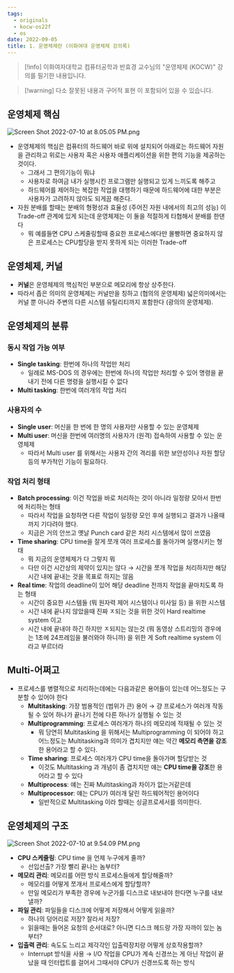 ```yaml
---
tags:
  - originals
  - kocw-os22f
  - os
date: 2022-09-05
title: 1. 운영체제란 (이화여대 운영체제 강의록)
---
```

> [!info] 이화여자대학교 컴퓨터공학과 반효경 교수님의 "운영체제 (KOCW)" 강의를 필기한 내용입니다.

> [!warning] 다소 잘못된 내용과 구어적 표현 이 포함되어 있을 수 있습니다.

## 운영체제 핵심

![Screen Shot 2022-07-10 at 8.05.05 PM.png](Screen_Shot_2022-07-10_at_8.05.05_PM.png)

- 운영체제의 핵심은 컴퓨터의 하드웨어 바로 위에 설치되어 아래로는 하드웨어 자원을 관리하고 위로는 사용자 혹은 사용자 애플리케이션을 위한 편의 기능을 제공하는 것이다.
	- 그래서 그 편의기능이 뭐냐
	- 사용자로 하여금 내가 실행시킨 프로그램만 실행되고 있게 느끼도록 해주고
	- 하드웨어를 제어하는 복잡한 작업을 대행하기 때문에 하드웨어에 대한 부분은 사용자가 고려하지 않아도 되게끔 해준다.
- 자원 분배를 할때는 분배의 형평성과 효율성 (주어진 자원 내에서의 최고의 성능) 이 Trade-off 관계에 있게 되는데 운영체제는 이 둘을 적절하게 타협해서 분배를 한댄다
	- 뭐 예를들면 CPU 스케줄링할때 중요한 프로세스에다만 몰빵하면 중요하지 않은 프로세스는 CPU할당을 받지 못하게 되는 이러한 Trade-off

## 운영체제, 커널

- **커널**은 운영체제의 핵심적인 부분으로 메모리에 항상 상주한다.
- 따라서 좁은 의미의 운영체제는 커널만을 칭하고 (협의의 운영체제) 넓은의미에서는 커널 뿐 아니라 주변의 다른 시스템 유틸리티까지 포함한다 (광의의 운영체제).

## 운영체제의 분류

### 동시 작업 가능 여부

- **Single tasking**: 한번에 하나의 작업만 처리
	- 일례로 MS-DOS 의 경우에는 한번에 하나의 작업만 처리할 수 있어 명령을 끝내기 전에 다른 명령을 실행시킬 수 없다
- **Multi tasking**: 한번에 여러개의 작업 처리

### 사용자의 수

- **Single user**: 머신을 한 번에 한 명의 사용자만 사용할 수 있는 운영체제
- **Multi user**: 머신을 한번에 여러명의 사용자가 (원격) 접속하여 사용할 수 있는 운영체제
	- 따라서 Multi user 를 위해서는 사용자 간의 격리를 위한 보안성이나 자원 할당 등의 부가적인 기능이 필요하다.

### 작업 처리 형태

- **Batch processing**: 이건 작업을 바로 처리하는 것이 아니라 일정량 모아서 한번에 처리하는 형태
	- 따라서 작업을 요청하면 다른 작업이 일정량 모인 후에 실행되고 결과가 나올때 까지 기다려야 했다.
	- 지금은 거의 안쓰고 옛날 Punch card 같은 처리 시스템에서 많이 쓰였음
- **Time sharing**: CPU time을 잘게 쪼개 여러 프로세스를 돌아가며 실행시키는 형태
	- 뭐 지금의 운영체제가 다 그렇지 뭐
	- 다만 이건 시간상의 제약이 있지는 않다 → 시간을 쪼개 작업을 처리하지만 해당 시간 내에 끝내는 것을 목표로 하지는 않음
- **Real time**: 작업의 deadline이 있어 해당 deadline 전까지 작업을 끝마치도록 하는 형태
	- 시간이 중요한 시스템들 (뭐 원자력 제어 시스템이나 미사일 등) 을 위한 시스템
	- 시간 내에 끝나지 않았을때 진짜 ㅈ되는 것을 위한 것이 Hard realtime system 이고
	- 시간 내에 끝내야 하긴 하지만 ㅈ되지는 않는것 (뭐 동영상 스트리밍의 경우에는 1초에 24프레임을 불러와야 하니까) 을 위한 게 Soft realtime system 이라고 부르더라

## Multi-어쩌고

- 프로세스를 병렬적으로 처리하는데에는 다음과같은 용어들이 있는데 어느정도는 구분할 수 있어야 한다
	- **Multitasking**: 가장 범용적인 (범위가 큰) 용어 → 걍 프로세스가 여러개 작동될 수 있어 하나가 끝나기 전에 다른 하나가 실행될 수 있는 것
	- **Multiprogramming**: 프로세스 여러개가 하나의 메모리에 적재될 수 있는 것
		- 뭐 당연히 Multitasking 을 위해서는 Multiprogramming 이 되어야 하고 어느정도는 Multitasking과 의미가 겹치지만 얘는 약간 **메모리 측면을 강조**한 용어라고 할 수 있다.
	- **Time sharing**: 프로세스 여러개가 CPU time을 돌아가며 할당받는 것
		- 이것도 Multitasking 과 개념이 좀 겹치지만 얘는 **CPU time을 강조**한 용어라고 할 수 있다
	- **Multiprocess**: 얘는 진짜 Multitasking과 차이가 없는거같은데
	- **Multiprocessor**: 얘는 CPU가 여러개 달린 하드웨어적인 용어이다
		- 일반적으로 Multitasking 이라 할때는 싱글프로세서를 의미한다.

## 운영체제의 구조

![Screen Shot 2022-07-10 at 9.54.09 PM.png](Screen_Shot_2022-07-10_at_9.54.09_PM.png)

- **CPU 스케줄링**: CPU time 을 언제 누구에게 줄까?
	- 선입선출? 가장 빨리 끝나는 놈부터?
- **메모리 관리**: 메모리를 어떤 방식 프로세스들에게 할당해줄까?
	- 메모리를 어떻게 쪼개서 프로세스에게 할당할까?
	- 만일 메모리가 부족한 경우에 누군가를 디스크로 내보내야 한다면 누구를 내보낼까?
- **파일 관리**: 파일들을 디스크에 어떻게 저장해서 어떻게 읽을까?
	- 하나의 덩어리로 저장? 잘라서 저장?
	- 읽을때는 들어온 요청의 순서대로? 아니면 디스크 헤드랑 가장 자까이 있는 놈부터?
- **입출력 관리**: 속도도 느리고 제각각인 입출력장치랑 어떻게 상호작용할까?
	- Interrupt 방식을 사용 → I/O 작업을 CPU가 계속 신경쓰는 게 아닌 작업이 끝났을 때 인터럽트를 걸어서 그때서야 CPU가 신경쓰도록 하는 방식
